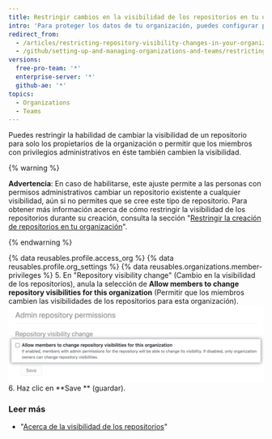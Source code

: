 ```yaml
---
title: Restringir cambios en la visibilidad de los repositorios en tu organización
intro: 'Para proteger los datos de tu organización, puedes configurar permisos para cambiar la visibilidad de los repositorios en tu organización.'
redirect_from:
  - /articles/restricting-repository-visibility-changes-in-your-organization
  - /github/setting-up-and-managing-organizations-and-teams/restricting-repository-visibility-changes-in-your-organization
versions:
  free-pro-team: '*'
  enterprise-server: '*'
  github-ae: '*'
topics:
  - Organizations
  - Teams
---
```


Puedes restringir la habilidad de cambiar la visibilidad de un repositorio para solo los propietarios de la organización o permitir que los miembros con privilegios administrativos en éste también cambien la visibilidad.

{% warning %}

**Advertencia**: En caso de habilitarse, este ajuste permite a las personas con permisos administrativos cambiar un repositorio existente a cualquier visibilidad, aún si no permites que se cree este tipo de repositorio. Para obtener más información acerca de cómo restringir la visibilidad de los repositorios durante su creación, consulta la sección "[Restringir la creación de repositorios en tu organización](/articles/restricting-repository-creation-in-your-organization)".

{% endwarning %}


{% data reusables.profile.access_org %}
{% data reusables.profile.org_settings %}
{% data reusables.organizations.member-privileges %}
5. En "Repository visibility change" (Cambio en la visibilidad de los repositorios), anula la selección de **Allow members to change repository visibilities for this organization** (Permitir que los miembros cambien las visibilidades de los repositorios para esta organización). ![Casilla para permitir que los miembros cambien la visibilidad de los repositorios](/assets/images/help/organizations/disallow-members-to-change-repo-visibility.png)
6. Haz clic en **Save ** (guardar).

### Leer más

- "[Acerca de la visibilidad de los repositorios](/github/creating-cloning-and-archiving-repositories/about-repository-visibility)"
